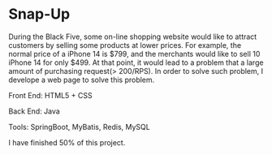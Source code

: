 # Snap-Up

During the Black Five, some on-line shopping website would like to attract customers by selling some products at lower prices.
For example, the normal price of a iPhone 14 is $799, and the merchants would like to sell 10 iPhone 14 for only $499.
At that point, it would lead to a problem that a large amount of purchasing request(> 200/RPS). In order to solve such problem,
I develope a web page to solve this problem.

Front End: HTML5 + CSS

Back End: Java

Tools: SpringBoot, MyBatis, Redis, MySQL

I have finished 50% of this project.
